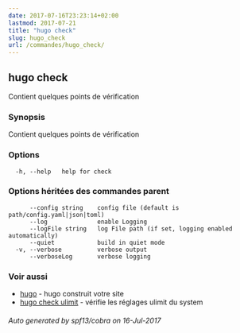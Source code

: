 ```yaml
---
date: 2017-07-16T23:23:14+02:00
lastmod: 2017-07-21
title: "hugo check"
slug: hugo_check
url: /commandes/hugo_check/
---
```

## hugo check

Contient quelques points de vérification

### Synopsis

Contient quelques points de vérification

### Options

```
  -h, --help   help for check
```

### Options héritées des commandes parent

```
      --config string    config file (default is path/config.yaml|json|toml)
      --log              enable Logging
      --logFile string   log File path (if set, logging enabled automatically)
      --quiet            build in quiet mode
  -v, --verbose          verbose output
      --verboseLog       verbose logging
```

### Voir aussi
* [hugo](/commandes/hugo/)	 - hugo construit votre site
* [hugo check ulimit](/commandes/hugo_check_ulimit/)	 - vérifie les réglages ulimit du system

###### Auto generated by spf13/cobra on 16-Jul-2017
